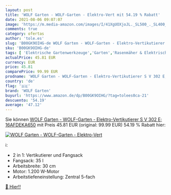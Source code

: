 ```yaml
---
layout: post
title: 'WOLF Garten - WOLF-Garten - Elektro-Vert mit 54.19 % Rabatt'
date: 2021-08-06 09:07:07
image: 'https://m.media-amazon.com/images/I/41XgUOXjoJL._SL500_._SL400_.jpg'
comments: true
category: ofertas
author: 'tole.es'
slug: 'B00GK9OIHG-de WOLF Garten - WOLF-Garten - Elektro-Vertikutierer S V 302...'
sku: 'B00GK9OIHG-de'
tags: [ 'Elektrische Gartenwerkzeuge','Garten','Rasenmäher & Elektrische Gartenwerkzeuge','Regular Stores','Shops','Vertikutierer','wolf garten', ]
actualPrice: 45.81 EUR
currency: EUR
price: 45.81
comparePrice: 99.99 EUR
prodname: 'WOLF Garten - WOLF-Garten - Elektro-Vertikutierer S V 302 E; 16AFDEKA650'
country: 'de'
flag: '🇩🇪'
brand: 'WOLF Garten'
buyurl: 'https://www.amazon.de/dp/B00GK9OIHG/?tag=tolees0ca-21'
descuento: '54.19'
average: '47.12'
---
```


Sie können [WOLF Garten - WOLF-Garten - Elektro-Vertikutierer S V 302 E; 16AFDEKA650](https://www.amazon.de/dp/B00GK9OIHG/?tag=tolees0ca-21) mit Preis 45.81 EUR (original: 99.99 EUR) 54.19 % Rabatt hier:

[![WOLF Garten - WOLF-Garten - Elektro-Vert](https://m.media-amazon.com/images/I/41XgUOXjoJL._SL500_._SL400_.jpg)](https://www.amazon.de/dp/B00GK9OIHG/?tag=tolees0ca-21)

ℹ️:

- 2 in 1: Vertikutierer und Fangsack
- Fangsack: 35 l
- Arbeitsbreite: 30 cm
- Motor: 1.200 W-Motor
- Arbeitstiefeneinstellung: Zentral 5-fach

[🛒 Hier!!](https://www.amazon.de/dp/B00GK9OIHG/?tag=tolees0ca-21)
